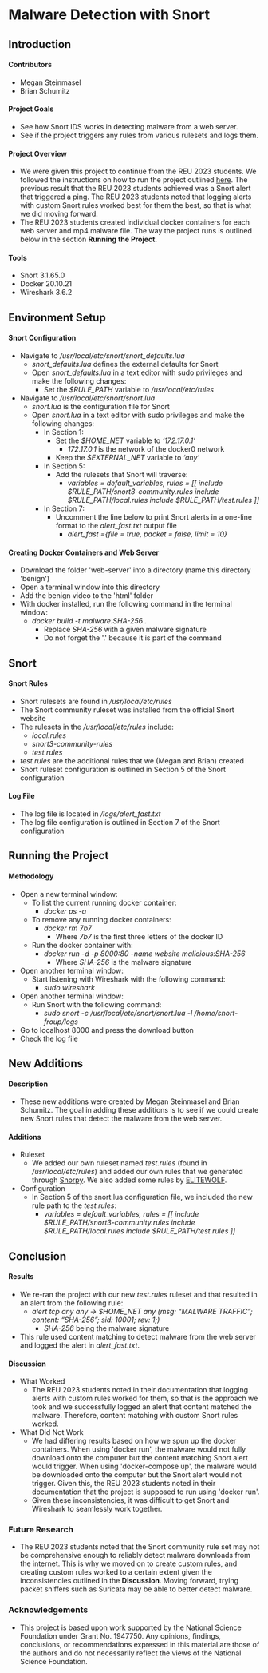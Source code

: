 # Malware Detection with Snort

## Introduction

#### Contributors
* Megan Steinmasel
* Brian Schumitz

#### Project Goals
* See how Snort IDS works in detecting malware from a web server.
* See if the project triggers any rules from various rulesets and logs them.

#### Project Overview
* We were given this project to continue from the REU 2023 students. We followed the instructions on how to run the project outlined [here](https://github.com/MSUSEL/reu-2023-snort). The previous result that the REU 2023 students achieved was a Snort alert that triggered a ping. The REU 2023 students noted that logging alerts with custom Snort rules worked best for them the best, so that is what we did moving forward.
* The REU 2023 students created individual docker containers for each web server and mp4 malware file. The way the project runs is outlined below in the section **Running the Project**.

#### Tools
* Snort 3.1.65.0
* Docker 20.10.21
* Wireshark 3.6.2



## Environment Setup

#### Snort Configuration
* Navigate to */usr/local/etc/snort/snort_defaults.lua*
  * *snort_defaults.lua* defines the external defaults for Snort
  * Open *snort_defaults.lua* in a text editor with sudo privileges and make the following changes:
    * Set the *$RULE_PATH* variable to */usr/local/etc/rules*
* Navigate to */usr/local/etc/snort/snort.lua*
  * *snort.lua* is the configuration file for Snort
  * Open *snort.lua* in a text editor with sudo privileges and make the following changes:
    * In Section 1:
      * Set the *$HOME_NET* variable to *‘172.17.0.1’*
        * *172.17.0.1* is the network of the docker0 network
      * Keep the *$EXTERNAL_NET* variable to *‘any’*
    * In Section 5:
      * Add the rulesets that Snort will traverse: 
        * *variables = default_variables, rules = [[ include $RULE_PATH/snort3-community.rules include $RULE_PATH/local.rules include $RULE_PATH/test.rules ]]*
    * In Section 7:
      * Uncomment the line below to print Snort alerts in a one-line format to the *alert_fast.txt* output file
        * *alert_fast ={file = true, packet = false, limit = 10}*

#### Creating Docker Containers and Web Server
* Download the folder 'web-server' into a directory (name this directory 'benign')
* Open a terminal window into this directory 
* Add the benign video to the 'html' folder
* With docker installed, run the following command in the terminal window:
  * *docker build -t malware:SHA-256 .*
    * Replace *SHA-256* with a given malware signature 
    * Do not forget the '.' because it is part of the command



## Snort

#### Snort Rules
* Snort rulesets are found in */usr/local/etc/rules*
* The Snort community ruleset was installed from the official Snort website
* The rulesets in the */usr/local/etc/rules* include:
    * *local.rules*
    * *snort3-community-rules*
    * *test.rules*
* *test.rules* are the additional rules that we (Megan and Brian) created
* Snort ruleset configuration is outlined in Section 5 of the Snort configuration

#### Log File
* The log file is located in */logs/alert_fast.txt*
* The log file configuration is outlined in Section 7 of the Snort configuration 



## Running the Project

#### Methodology
* Open a new terminal window:
  * To list the current running docker container:
    * *docker ps -a*
  * To remove any running docker containers:
    * *docker rm 7b7*
      * Where *7b7* is the first three letters of the docker ID
  * Run the docker container with:
    * *docker run -d -p 8000:80 -name website malicious:SHA-256*
      * Where *SHA-256* is the malware signature
* Open another terminal window:
  * Start listening with Wireshark with the following command:
    * *sudo wireshark*
* Open another terminal window:
  * Run Snort with the following command:
     * *sudo snort -c /usr/local/etc/snort/snort.lua -l /home/snort-froup/logs*
* Go to localhost 8000 and press the download button
* Check the log file


## New Additions

#### Description
* These new additions were created by Megan Steinmasel and Brian Schumitz. The goal in adding these additions is to see if we could create new Snort rules that detect the malware from the web server.

#### Additions
* Ruleset
    * We added our own ruleset named *test.rules* (found in */usr/local/etc/rules*) and added our own rules that we generated through [Snorpy](http://snorpy.cyb3rs3c.net/). We also added some rules by [ELITEWOLF](https://github.com/nsacyber/ELITEWOLF). 
* Configuration
  * In Section 5 of the snort.lua configuration file, we included the new rule path to the *test.rules*:
    * *variables = default_variables, rules = [[ include $RULE_PATH/snort3-community.rules include $RULE_PATH/local.rules include $RULE_PATH/test.rules ]]*


## Conclusion

#### Results
* We re-ran the project with our new *test.rules* ruleset and that resulted in an alert from the following rule:
    * *alert tcp any any -> $HOME_NET any (msg: “MALWARE TRAFFIC”; content: “SHA-256”; sid: 10001; rev: 1;)*
      * *SHA-256* being the malware signature
* This rule used content matching to detect malware from the web server and logged the alert in *alert_fast.txt*.

#### Discussion
* What Worked
    * The REU 2023 students noted in their documentation that logging alerts with custom rules worked for them, so that is the approach we took and we successfully logged an alert that content matched the malware. Therefore, content matching with custom Snort rules worked.
* What Did Not Work
    * We had differing results based on how we spun up the docker containers. When using 'docker run', the malware would not fully download onto the computer but the content matching Snort alert would trigger. When using 'docker-compose up', the malware would be downloaded onto the computer but the Snort alert would not trigger. Given this, the REU 2023 students noted in their documentation that the project is supposed to run using 'docker run'.
    * Given these inconsistencies, it was difficult to get Snort and Wireshark to seamlessly work together. 

 ### Future Research
 * The REU 2023 students noted that the Snort community rule set may not be comprehensive enough to reliably detect malware downloads from the internet. This is why we moved on to create custom rules, and creating custom rules worked to a certain extent given the inconsistencies outlined in the **Discussion**. Moving forward, trying packet sniffers such as Suricata may be able to better detect malware.
 
 ### Acknowledgements
 *  This project is based upon work supported by the National Science Foundation under Grant No. 1947750. Any opinions, findings, conclusions, or recommendations expressed in this material are those of the authors and do not necessarily reflect the views of the National Science Foundation.
 
